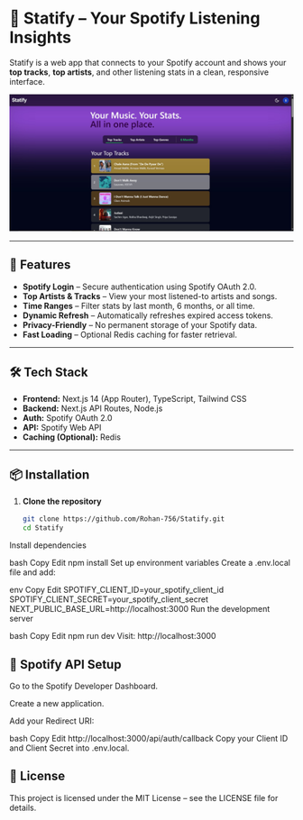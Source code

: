 # 🎵 Statify – Your Spotify Listening Insights

Statify is a web app that connects to your Spotify account and shows your **top tracks**, **top artists**, and other listening stats in a clean, responsive interface.

![Statify Screenshot](./Statify_image.jpg) <!-- optional -->

---

## 🚀 Features

- **Spotify Login** – Secure authentication using Spotify OAuth 2.0.
- **Top Artists & Tracks** – View your most listened-to artists and songs.
- **Time Ranges** – Filter stats by last month, 6 months, or all time.
- **Dynamic Refresh** – Automatically refreshes expired access tokens.
- **Privacy-Friendly** – No permanent storage of your Spotify data.
- **Fast Loading** – Optional Redis caching for faster retrieval.

---

## 🛠 Tech Stack

- **Frontend:** Next.js 14 (App Router), TypeScript, Tailwind CSS
- **Backend:** Next.js API Routes, Node.js
- **Auth:** Spotify OAuth 2.0
- **API:** Spotify Web API
- **Caching (Optional):** Redis

---

## 📦 Installation

1. **Clone the repository**
   ```bash
   git clone https://github.com/Rohan-756/Statify.git
   cd Statify
Install dependencies

bash
Copy
Edit
npm install
Set up environment variables
Create a .env.local file and add:

env
Copy
Edit
SPOTIFY_CLIENT_ID=your_spotify_client_id
SPOTIFY_CLIENT_SECRET=your_spotify_client_secret
NEXT_PUBLIC_BASE_URL=http://localhost:3000
Run the development server

bash
Copy
Edit
npm run dev
Visit: http://localhost:3000

## 🔑 Spotify API Setup
Go to the Spotify Developer Dashboard.

Create a new application.

Add your Redirect URI:

bash
Copy
Edit
http://localhost:3000/api/auth/callback
Copy your Client ID and Client Secret into .env.local.



## 📄 License
This project is licensed under the MIT License – see the LICENSE file for details.
